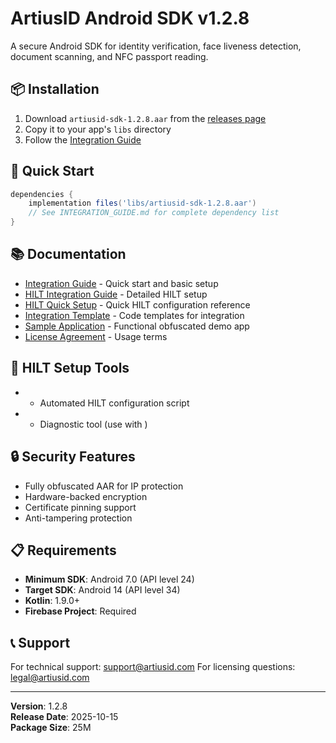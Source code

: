 # ArtiusID Android SDK v1.2.8

A secure Android SDK for identity verification, face liveness detection, document scanning, and NFC passport reading.

## 📦 Installation

1. Download `artiusid-sdk-1.2.8.aar` from the [releases page](https://github.com/artius-iD/artiusid_sdk_android/releases)
2. Copy it to your app's `libs` directory
3. Follow the [Integration Guide](INTEGRATION_GUIDE.md)

## 🚀 Quick Start

```gradle
dependencies {
    implementation files('libs/artiusid-sdk-1.2.8.aar')
    // See INTEGRATION_GUIDE.md for complete dependency list
}
```

## 📚 Documentation

- [Integration Guide](INTEGRATION_GUIDE.md) - Quick start and basic setup
- [HILT Integration Guide](HILT_INTEGRATION_GUIDE.md) - Detailed HILT setup
- [HILT Quick Setup](README_HILT_SETUP.md) - Quick HILT configuration reference
- [Integration Template](integration-template/) - Code templates for integration
- [Sample Application](sample-app/README.md) - Functional obfuscated demo app
- [License Agreement](LICENSE.txt) - Usage terms

## 🔧 HILT Setup Tools

-  - Automated HILT configuration script
-  - Diagnostic tool (use with )

## 🔒 Security Features

- Fully obfuscated AAR for IP protection
- Hardware-backed encryption
- Certificate pinning support
- Anti-tampering protection

## 📋 Requirements

- **Minimum SDK**: Android 7.0 (API level 24)
- **Target SDK**: Android 14 (API level 34)
- **Kotlin**: 1.9.0+
- **Firebase Project**: Required

## 📞 Support

For technical support: support@artiusid.com
For licensing questions: legal@artiusid.com

---
**Version**: 1.2.8  
**Release Date**: 2025-10-15  
**Package Size**:  25M
